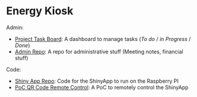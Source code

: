 

# Energy Kiosk

Admin: 
- [Project Task Board](https://github.com/orgs/EnergyKiosk/projects/1/views/1): A dashboard to manage tasks (*To do* / *in Progress* / *Done*)
- [Admin Repo](https://github.com/EnergyKiosk/Admin): A repo for administrative stuff (Meeting notes, financial stuff) 

Code:
- [Shiny App Repo](https://github.com/EnergyKiosk/shiny): Code for the ShinyApp to run on the Raspberry PI
- [PoC QR Code Remote Control](https://github.com/EnergyKiosk/qr_code_demo): A PoC to remotely control the ShinyApp
